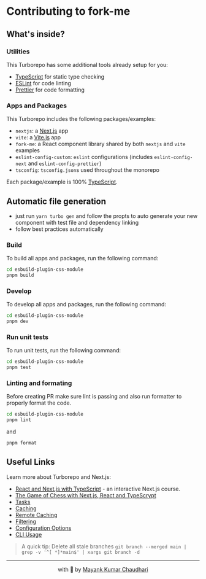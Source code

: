 # Contributing to fork-me

## What's inside?

### Utilities

This Turborepo has some additional tools already setup for you:

- [TypeScript](https://www.typescriptlang.org/) for static type checking
- [ESLint](https://eslint.org/) for code linting
- [Prettier](https://prettier.io) for code formatting

### Apps and Packages

This Turborepo includes the following packages/examples:

- `nextjs`: a [Next.js](https://nextjs.org/) app
- `vite`: a [Vite.js](https://vitest.dev) app
- `fork-me`: a React component library shared by both `nextjs` and `vite` examples
- `eslint-config-custom`: `eslint` configurations (includes `eslint-config-next` and `eslint-config-prettier`)
- `tsconfig`: `tsconfig.json`s used throughout the monorepo

Each package/example is 100% [TypeScript](https://www.typescriptlang.org/).

## Automatic file generation

- just run `yarn turbo gen` and follow the propts to auto generate your new component with test file and dependency linking
- follow best practices automatically

### Build

To build all apps and packages, run the following command:

```bash
cd esbuild-plugin-css-module
pnpm build
```

### Develop

To develop all apps and packages, run the following command:

```bash
cd esbuild-plugin-css-module
pnpm dev
```

### Run unit tests

To run unit tests, run the following command:

```bash
cd esbuild-plugin-css-module
pnpm test
```

### Linting and formating

Before creating PR make sure lint is passing and also run formatter to properly format the code.

```bash
cd esbuild-plugin-css-module
pnpm lint
```

and

```bash
pnpm format
```

## Useful Links

Learn more about Turborepo and Next.js:

- [React and Next.js with TypeScript](https://www.udemy.com/course/react-and-next-js-with-typescript/?referralCode=7202184A1E57C3DCA8B2) - an interactive Next.js course.
- [The Game of Chess with Next.js, React and TypeScrypt](https://www.udemy.com/course/game-of-chess-with-nextjs-react-and-typescrypt/?referralCode=851A28F10B254A8523FE)
- [Tasks](https://turbo.build/repo/docs/core-concepts/monorepos/running-tasks)
- [Caching](https://turbo.build/repo/docs/core-concepts/caching)
- [Remote Caching](https://turbo.build/repo/docs/core-concepts/remote-caching)
- [Filtering](https://turbo.build/repo/docs/core-concepts/monorepos/filtering)
- [Configuration Options](https://turbo.build/repo/docs/reference/configuration)
- [CLI Usage](https://turbo.build/repo/docs/reference/command-line-reference)

> A quick tip: Delete all stale branches `git branch --merged main | grep -v '^[ *]*main$' | xargs git branch -d`

<hr />

<p align="center" style="text-align:center">with 💖 by <a href="https://mayank-chaudhari.vercel.app" target="_blank">Mayank Kumar Chaudhari</a></p>
